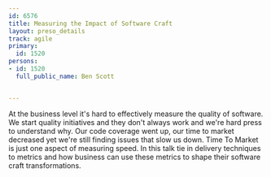 ---
id: 6576
title: Measuring the Impact of Software Craft
layout: preso_details
track: agile
primary:
  id: 1520
persons:
- id: 1520
  full_public_name: Ben Scott

---
At the business level it's hard to effectively measure the quality of software. We start quality initiatives and they don't always work and we're hard press to understand why. Our code coverage went up, our time to market decreased yet we're still finding issues that slow us down. Time To Market is just one aspect of measuring speed.  In this talk tie in delivery techniques to metrics and how business can use these metrics to shape their software craft transformations.